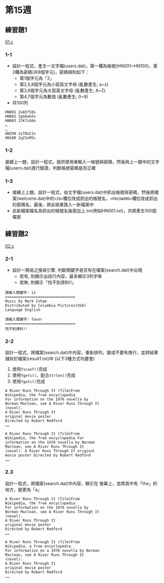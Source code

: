 # 第15週

## 練習題1

[01.c](01.c)

### 1-1

- 設計一程式，產生一文字檔(users.dat)，第一欄為帳號(HN001~HN100)，第2欄為密碼(共8個字元)，密碼規則如下：
  - 第1個字元為「2」
  - 第2,5,8個字元為小寫英文字母 (亂數產生; a~z)
  - 第3,6個字元為大寫英文字母 (亂數產生; A~Z)
  - 第4,7個字元為數值 (亂數產生; 0~9)
- 共100列

```
HN001 2xA5fS8s
HN002 2gG6aH3v
HN003 2lK7sG6n
…
…
HN299 2sT0xC2v
HN100 2qZ1nM5c
```

### 1-2

接續上一題，設計一程式，提供使用者輸入一帳號與密碼，然後與上一題中的文字檔(users.dat)進行驗證，判斷帳號密碼是否正確

### 1-3

- 接續上上題，設計一程式，由文字檔(users.dat)中抓出帳號與密碼，然後將檔案(welcome.dat)中的`<ID>`欄位改成抓出的帳號名，`<PASSWORD>`欄位改成抓出的密碼名，最後，將此結果匯入一新檔案中
- 此新檔案檔名為抓出的帳號名後面加上.txt(例如HN001.txt)，共將產生100個檔案

## 練習題2

[02.c](02.c)

### 2-1

- 設計一簡易之搜尋引擎, 判斷關鍵字是否有在檔案(search.dat)中出現
  - 若有, 則顯示出該行內容，最多顯示3列字串
  - 若無, 則顯示「找不到資料!!」

```
請輸入關鍵字: is
================================
Music by Mark Isham
Distributed by Columbia Pictures(USA)
Language English 
```

```
請輸入關鍵字: favor
================================
找不到資料!!
```

### 2-2

設計一程式，將檔案(search.dat)中內容，重新排列，變成不要有換行，並將結果儲存於檔案(result1.txt)中 (以下3種方式均要會)

1. 使用`fscanf()`完成
2. 使用`fgets()`，配合`strlen()`完成
3. 使用`fgetc()`完成

```
A River Runs Through It (film)From
Wikipedia, the free encyclopedia
For information on the 1976 novella by
Norman Maclean, see A River Runs Through It
(novel).
A River Runs Through It
original movie poster
Directed by Robert Redford
……
```

```
A River Runs Through It (film)From
Wikipedia, the free encyclopedia For
information on the 1976 novella by Norman
Maclean, see A River Runs Through It
(novel). A River Runs Through It original
movie poster Directed by Robert Redford
……
```

### 2.3

設計一程式，將檔案(search.dat)中內容，顯示在
螢幕上，並將其中有「the」的地方，變更為「a」

```
A River Runs Through It (film)From
Wikipedia, the free encyclopedia
For information on the 1976 novella by
Norman Maclean, see A River Runs Through It
(novel).
A River Runs Through It
original movie poster
Directed by Robert Redford
……
```

```
A River Runs Through It (film)From
Wikipedia, a free encyclopedia
For information on a 1976 novella by Norman
Maclean, see A River Runs Through It
(novel).
A River Runs Through It
original movie poster
Directed by Robert Redford
……
```
